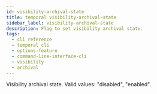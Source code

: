 ```yaml
---
id: visibility-archival-state
title: temporal visibility-archival-state
sidebar_label: visibility-archival-state
description: Flag to set visibility archival state.
tags:
  - cli reference
  - temporal cli
  - options-feature
  - command-line-interface-cli
  - visibility
  - archival
---
```


Visibility archival state.
Valid values: "disabled", "enabled".
